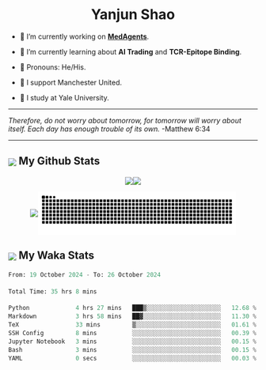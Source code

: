 

<h1 align="center">Yanjun Shao</h1>

- 🐒 I’m currently working on **[MedAgents](https://github.com/gersteinlab/MedAgents)**.

- 🦧 I’m currently learning about **AI Trading** and **TCR-Epitope Binding**.

- 🦍 Pronouns: He/His.

- 👹 I support Manchester United.

- 🐶 I study at Yale University.

---

<i> Therefore, do not worry about tomorrow, for tomorrow will worry about itself. Each day has enough trouble of its own. </i> -Matthew 6:34

---

<h2><img src="https://emojis.slackmojis.com/emojis/images/1579216111/7550/pikachu_wave.gif?1579216111" align="center" width="28" /> My Github Stats</h2>

<p align="center"><img align="center" src = "https://github-readme-stats.vercel.app/api?username=super-dainiu&show_icons=true&count_private=true&theme=tokyonight&hide=issues&line_height=30" width="400px"><img align="center" src = "https://github-readme-streak-stats.herokuapp.com/?user=super-dainiu&theme=tokyonight" width="400px"></p>

<p align="center"><img align="center" width="400px" src="https://github-readme-stats.vercel.app/api/top-langs/?username=super-dainiu&layout=compact&theme=tokyonight&hide=html,tex,jupyter%20notebook"><img align="center" width="400px" src="https://github.com/super-dainiu/super-dainiu/blob/output/github-contribution-grid-snake.svg"></p>

<h2><img src="https://emojis.slackmojis.com/emojis/images/1579216111/7550/pikachu_wave.gif?1579216111" align="center" width="28" /> My Waka Stats</h2>

<!--START_SECTION:waka-->

```python
From: 19 October 2024 - To: 26 October 2024

Total Time: 35 hrs 8 mins

Python             4 hrs 27 mins   ███▒░░░░░░░░░░░░░░░░░░░░░   12.68 %
Markdown           3 hrs 58 mins   ██▓░░░░░░░░░░░░░░░░░░░░░░   11.30 %
TeX                33 mins         ▒░░░░░░░░░░░░░░░░░░░░░░░░   01.61 %
SSH Config         8 mins          ░░░░░░░░░░░░░░░░░░░░░░░░░   00.39 %
Jupyter Notebook   3 mins          ░░░░░░░░░░░░░░░░░░░░░░░░░   00.15 %
Bash               3 mins          ░░░░░░░░░░░░░░░░░░░░░░░░░   00.15 %
YAML               0 secs          ░░░░░░░░░░░░░░░░░░░░░░░░░   00.03 %
```

<!--END_SECTION:waka-->
